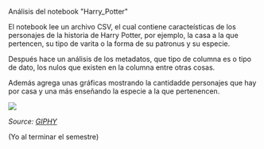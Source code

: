 Análisis del notebook "Harry_Potter"

El notebook lee un archivo CSV, el cual contiene caracteísticas de los personajes de la historia 
de Harry Potter, por ejemplo, la casa a la que pertencen, su tipo de varita o la forma de su patronus
y su especie.

Después hace un análisis de los metadatos, que tipo de columna es o tipo de dato, los nulos que existen en
la columna entre otras cosas.

Además agrega unas gráficas mostrando la cantidadde personajes que hay por casa y una más
enseñando la especie a la que pertenencen.

 ![](https://media.giphy.com/media/R65bZxLDrX2Mw/giphy.gif)  

 
 *Source: [GIPHY](https://media.giphy.com/media/R65bZxLDrX2Mw/giphy.gif)*
 
 (Yo al terminar el semestre)

